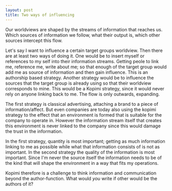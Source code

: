 ```yaml
---
layout: post
title: Two ways of influencing
---
```


  Our worldviews are shaped by the streams of information that reaches us.
Which sources of information we follow, what their output is, which other
sources intercept this flow. 

  Let's say I want to influence a certain target groups worldview. Then there
are at least two ways of doing it. One would be to insert myself or
references to my self into their information streams. Getting peole to link
me, reference me, write about me; so that enough of the target group would
add me as source of information and then gain influence. This is an
authorship based strategy. Another strategy would be to influence the
sources that the target group is already using so that their worldview
corresponds to mine. This would be a Kopimi strategy, since it would never
rely on anyone linking back to me. The flow is only outwards, expanding.

  The first strategy is classical advertising, attaching a brand to a piece
of information/affect. But even companies are today also using the kopimi
strategy to the effect that an environment is formed that is suitable for
the company to operate in. However the information stream itself that
creates this environment is never linked to the company since this would
damage the trust in the information.

  In the first strategy, quantity is most important; getting as much
information linking to me as possible while what that information consists
of is not as important. In the second strategy the quality of the
information is most important. Since I'm never the source itself the
information needs to be of the kind that will shape the environment in a
way that fits my operations.

  Kopimi therefore is a challenge to think information and communication
beyond the author-function. What would *you* write if other would be the authors of it?
